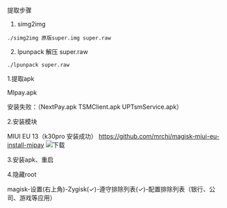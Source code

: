 
提取步骤
1. simg2img
~~~~~~~~~~~~~~~~~~~
./simg2img 原版super.img super.raw

~~~~~~~~~~~~~~~~~~~

2. lpunpack 解压 super.raw
~~~~~~~~~~~~~~~~~~~
./lpunpack super.raw 
~~~~~~~~~~~~~~~~~~~

1.提取apk

MIpay.apk 

安装失败：（NextPay.apk TSMClient.apk UPTsmService.apk）

2.安装模块

MIUI EU 13（k30pro 安装成功）
https://github.com/mrchi/magisk-miui-eu-install-mipay ![下载](https://github.com/mrchi/magisk-miui-eu-install-mipay/releases/tag/v1.0.0)

3.安装apk、重启

4.隐藏root

magisk-设置(右上角)-Zygisk(✓)-遵守排除列表(✓)-配置排除列表（银行、公司、游戏等应用）
